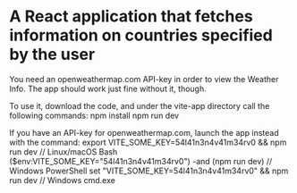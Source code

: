 # A React application that fetches information on countries specified by the user

You need an openweathermap.com API-key in order to view the Weather Info. The app should work just fine without it, though.

To use it, download the code, and under the vite-app directory call the following commands:
npm install
npm run dev

If you have an API-key for openweathermap.com, launch the app instead with the command:
export VITE_SOME_KEY=54l41n3n4v41m34rv0 && npm run dev         // Linux/macOS Bash
($env:VITE_SOME_KEY="54l41n3n4v41m34rv0") -and (npm run dev)   // Windows PowerShell
set "VITE_SOME_KEY=54l41n3n4v41m34rv0" && npm run dev          // Windows cmd.exe
